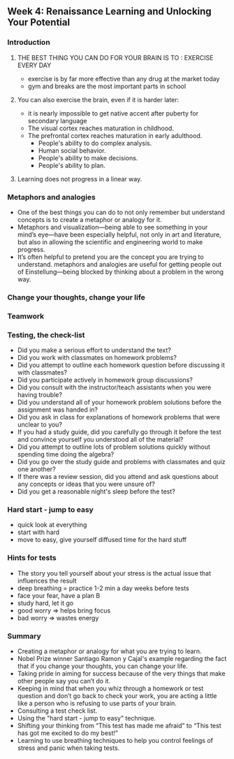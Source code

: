 ## Week 4: Renaissance Learning and Unlocking Your Potential

### Introduction

1. THE BEST THING YOU CAN DO FOR YOUR BRAIN IS TO : EXERCISE EVERY DAY
    * exercise is by far more effective than any drug at the market today
    * gym and breaks are the most important parts in school

2. You can also exercise the brain, even if it is harder later:
    * it is nearly impossible to get native accent after puberty for secondary language
    * The visual cortex reaches maturation in childhood.
    * The prefrontal cortex reaches maturation in early adulthood.
        * People's ability to do complex analysis.
        * Human social behavior.
        * People's ability to make decisions.
        * People's ability to plan.

3. Learning does not progress in a linear way.


### Metaphors and analogies

* One of the best things you can do to not only remember but understand concepts is to create a metaphor or analogy for it.
* Metaphors and visualization—being able to see something in your mind’s eye—have been especially helpful, not only in art and literature, but also in allowing the scientific and engineering world to make progress.
* It’s often helpful to pretend you are the concept you are trying to understand.
metaphors and analogies are useful for getting people out of Einstellung—being blocked by thinking about a problem in the wrong way.

### Change your thoughts, change your life



### Teamwork



### Testing, the check-list

- Did you make a serious effort to understand the text?
- Did you work with classmates on homework problems?
- Did you attempt to outline each homework question before discussing it with classmates?
- Did you participate actively in homework group discussions?
- Did you consult with the instructor/teach assistants when you were having trouble?
- Did you understand all of your homework problem solutions before the assignment was handed in?
- Did you ask in class for explanations of homework problems that were unclear to you?
- If you had a study guide, did you carefully go through it before the test and convince yourself you understood all of the material?
- Did you attempt to outline lots of problem solutions quickly without spending time doing the algebra?
- Did you go over the study guide and problems with classmates and quiz one another?
- If there was a review session, did you attend and ask questions about any concepts or ideas that you were unsure of?
- Did you get a reasonable night's sleep before the test?

### Hard start - jump to easy

* quick look at everything
* start with hard
* move to easy, give yourself diffused time for the hard stuff

### Hints for tests

* The story you tell yourself about your stress is the actual issue that influences the result
* deep breathing = practice 1-2 min a day weeks before tests
* face your fear, have a plan B
* study hard, let it go
* good worry => helps bring focus
* bad worry => wastes energy

### Summary

* Creating a metaphor or analogy for what you are trying to learn.
* Nobel Prize winner Santiago Ramon y Cajal's example regarding the fact that if you change your thoughts, you can change your life.
* Taking pride in aiming for success because of the very things that make other people say you can’t do it.
* Keeping in mind that when you whiz through a homework or test question and don’t go back to check your work, you are acting a little like a person who is refusing to use parts of your brain.
* Consulting a test check list.
* Using the "hard start - jump to easy" technique.
* Shifting your thinking from “This test has made me afraid” to “This test has got me excited to do my best!”
* Learning to use breathing techniques to help you control feelings of stress and panic when taking tests.

